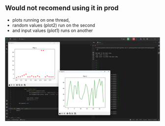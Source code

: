 ## Would not recomend using it in prod

- plots running on one thread,
- random values (plot2) run on the second
- and input values (plot1) runs on another

![image](https://github.com/wikipop/multithreaded-ploting-plt/blob/main/images/img.png)
